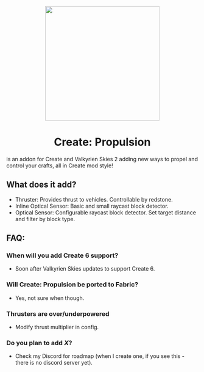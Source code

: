 <p align="center">
  <img width="300" height="300" src="https://github.com/SergeyFeduk/Create-Propulsion/blob/main/src/main/resources/icon.png">
</p>

<h1 align="center">Create: Propulsion</h1>

<p align="left">is an addon for Create and Valkyrien Skies 2 adding new ways to propel and control your crafts, all in Create mod style!</p>

## What does it add?
- Thruster: Provides thrust to vehicles. Controllable by redstone.
- Inline Optical Sensor: Basic and small raycast block detector.
- Optical Sensor: Configurable raycast block detector. Set target distance and filter by block type.

## FAQ:
### When will you add Create 6 support?
- Soon after Valkyrien Skies updates to support Create 6.
### Will Create: Propulsion be ported to Fabric?
- Yes, not sure when though.
### Thrusters are over/underpowered
- Modify thrust multiplier in config.
### Do you plan to add *X*?
- Check my Discord for roadmap (when I create one, if you see this - there is no discord server yet).
